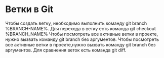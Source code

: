 # Ветки в Git
Чтобы создать ветку, необходимо выполнить команду git branch %BRANCH-NAME%.
Для перехода в ветку есть команда git checkout %BRANCH_NAME%
Чтобы посмотреть все активные ветки в проекте, нужно вызвать команду git branch без аргументов.
Чтобы посмотреть все активные ветки в проекте,нужно вызвать команду git branch без аргументов. Для сравнения веток есть команда git diff.
